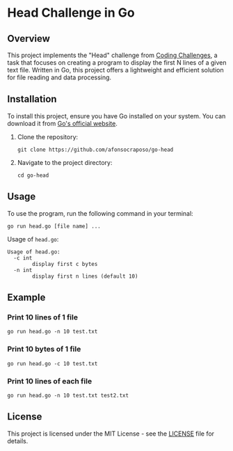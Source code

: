 # Head Challenge in Go

## Overview

This project implements the "Head" challenge from [Coding Challenges](https://codingchallenges.substack.com/p/coding-challenge-33-head), a task that focuses on creating a program to display the first N lines of a given text file. Written in Go, this project offers a lightweight and efficient solution for file reading and data processing.

## Installation

To install this project, ensure you have Go installed on your system. You can download it from [Go's official website](https://golang.org/dl/).

1. Clone the repository:
   ```
   git clone https://github.com/afonsocraposo/go-head
   ```
2. Navigate to the project directory:
   ```
   cd go-head
   ```

## Usage

To use the program, run the following command in your terminal:

```
go run head.go [file name] ...
```

Usage of `head.go`:
```
Usage of head.go:
  -c int
        display first c bytes
  -n int
        display first n lines (default 10)
```

## Example

### Print 10 lines of 1 file

```
go run head.go -n 10 test.txt
```

### Print 10 bytes of 1 file

```
go run head.go -c 10 test.txt
```

### Print 10 lines of each file

```
go run head.go -n 10 test.txt test2.txt
```

## License

This project is licensed under the MIT License - see the [LICENSE](LICENSE) file for details.
